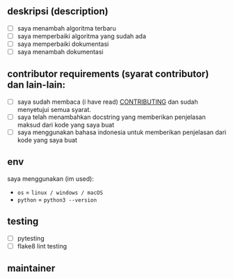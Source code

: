 ## deskripsi (description)
<!-- deskripsikan tentang perubahan yang kamu berikan -->

- [ ] saya menambah algoritma terbaru
- [ ] saya memperbaiki algoritma yang sudah ada
- [ ] saya memperbaiki dokumentasi
- [ ] saya menambah dokumentasi

## contributor requirements (syarat contributor) dan lain-lain:
 - [ ] saya sudah membaca (i have read) [CONTRIBUTING](https://github.com/bellshade/PythonAlgorithm/blob/main/CONTRIBUTING.md) dan sudah menyetujui semua syarat.
 - [ ] saya telah menambahkan docstring yang memberikan penjelasan maksud dari kode yang saya buat
 - [ ] saya menggunakan bahasa indonesia untuk memberikan penjelasan dari kode yang saya buat

## env
saya menggunakan (im used):

- ``os`` = ``linux / windows / macOS``
- ``python`` = ``python3 --version``
<!-- kami menggunakan python versi 3 dan tidak menyarankan untuk menggunakan python 2 -->

## testing 
- [ ] pytesting
- [ ] flake8 lint testing

<!-- jika ada gagal pada salah satu test kami akan mengeceknya kembali -->
<!-- if there is a failure in one of the tests we will check it again -->
## maintainer
<!-- request maintainer untuk review kode kamu 
usahakan kamu memilih sesuai apa yang telah kamu ubah
**python maintainer**
@slowy07
@athallahmaajid
@KelvinMulyawan

**maintainer dokumentasi**
@dydrmr5
@nomadkode
-->

